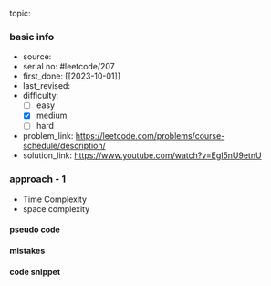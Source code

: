 topic:

### basic info
- source: 
- serial no: #leetcode/207  
- first_done: [[2023-10-01]]
- last_revised:
- difficulty:
	- [ ] easy
	- [x] medium
	- [ ] hard
- problem_link:  https://leetcode.com/problems/course-schedule/description/
- solution_link: https://www.youtube.com/watch?v=EgI5nU9etnU

### approach - 1
- Time Complexity
- space complexity

#### pseudo code

#### mistakes

#### code snippet
```python

```